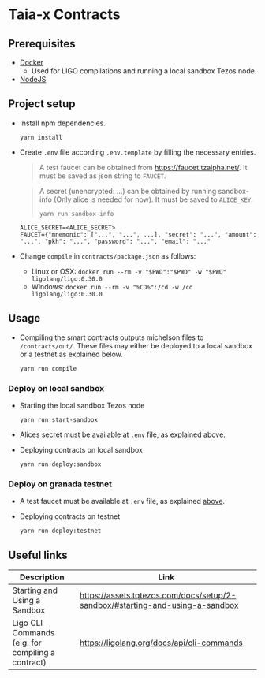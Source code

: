 # Taia-x Contracts

## Prerequisites

- [Docker](https://docs.docker.com/v17.12/install/)
  - Used for LIGO compilations and running a local sandbox Tezos node.
- [NodeJS](https://nodejs.org/en/)

## Project setup

- Install npm dependencies.

  ```
  yarn install
  ```

- Create `.env` file according `.env.template` by filling the necessary entries.

  > A test faucet can be obtained from https://faucet.tzalpha.net/. It must be saved as json string to `FAUCET`.

  > A secret (unencrypted: ...) can be obtained by running sandbox-info (Only alice is needed for now). It must be saved to `ALICE_KEY`.
  >
  > ```shell
  > yarn run sandbox-info
  > ```

  ```
  ALICE_SECRET=<ALICE_SECRET>
  FAUCET={"mnemonic": ["...", "...", ...], "secret": "...", "amount": "...", "pkh": "...", "password": "...", "email": "..."
  ```
- Change `compile` in `contracts/package.json` as follows:
  - Linux or OSX: ```docker run --rm -v "$PWD":"$PWD" -w "$PWD" ligolang/ligo:0.30.0```
  - Windows: ```docker run --rm -v "%CD%":/cd -w /cd ligolang/ligo:0.30.0```
  

## Usage

- Compiling the smart contracts outputs michelson files to `/contracts/out/`. These files may either be deployed to a local sandbox or a testnet as explained below.

  ```shell
  yarn run compile
  ```

### Deploy on local sandbox

- Starting the local sandbox Tezos node

  ```shell
  yarn run start-sandbox
  ```

- Alices secret must be available at `.env` file, as explained [above](#Project-setup).

- Deploying contracts on local sandbox

  ```shell
  yarn run deploy:sandbox
  ```

### Deploy on granada testnet

- A test faucet must be available at `.env` file, as explained [above](#Project-setup).

- Deploying contracts on testnet

  ```shell
  yarn run deploy:testnet
  ```

## Useful links

| Description                                       | Link                                                                          |
| ------------------------------------------------- | ----------------------------------------------------------------------------- |
| Starting and Using a Sandbox                      | https://assets.tqtezos.com/docs/setup/2-sandbox/#starting-and-using-a-sandbox |
| Ligo CLI Commands (e.g. for compiling a contract) | https://ligolang.org/docs/api/cli-commands                                    |
